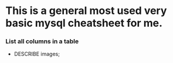 # This is a general most used very basic mysql cheatsheet for me.


### List all columns in a table
- DESCRIBE images;

